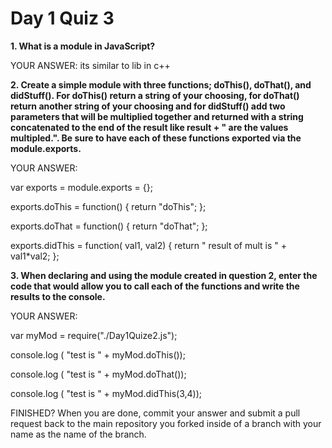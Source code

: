 # Day 1 Quiz 3

**1. What is a module in JavaScript?**

YOUR ANSWER: its similar to lib in c++

**2. Create a simple module with three functions; doThis(), doThat(), and didStuff(). For doThis() return a string of your choosing, for doThat() return another string of your choosing and for didStuff() add two parameters that will be multiplied together and returned with a string concatenated to the end of the result like result + " are the values multipled.". Be sure to have each of these functions exported via the module.exports.**

YOUR ANSWER:

var exports = module.exports = {};

exports.doThis = function() {
	return "doThis";
};

exports.doThat = function() {
	return "doThat";
};

exports.didThis = function( val1, val2) {
	return " result of mult is " + val1*val2;
};

**3. When declaring and using the module created in question 2, enter the code that would allow you to call each of the functions and write the results to the console.**

YOUR ANSWER:

var myMod = require("./Day1Quize2.js");

console.log ( "test is " + myMod.doThis());

console.log ( "test is " + myMod.doThat());

console.log ( "test is " + myMod.didThis(3,4));

FINISHED? When you are done, commit your answer and submit a pull request back to the main repository you forked inside of a branch with your name as the name of the branch.
